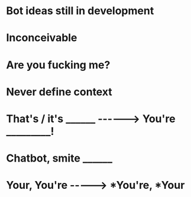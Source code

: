 # Bot ideas still in development

# Inconceivable
# Are you fucking me?
# Never define context
# That's / it's ______ ------> You're _________!
# Chatbot, smite ______
# Your, You're -----> *You're, *Your
